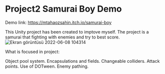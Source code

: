 # Project2 Samurai Boy Demo

Demo link: https://mtahaozsahin.itch.io/samurai-boy 

This Unity project has been created to imptove myself. The project is a samurai that fighting with enemies and try to best score.
![Ekran görüntüsü 2022-06-08 104314](https://user-images.githubusercontent.com/87945619/172561025-c0176ad8-918e-4181-b53f-34fc370727bd.png)



What is focused in project:

Object pool system.
Encapsulations and fields.
Changeable colliders.
Attack points.
Use of DOTween.
Enemy pathing.
